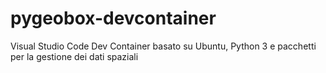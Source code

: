 # pygeobox-devcontainer
Visual Studio Code Dev Container basato su Ubuntu, Python 3 e pacchetti per la gestione dei dati spaziali
